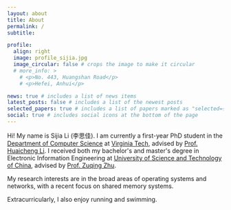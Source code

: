 ```yaml
---
layout: about
title: About
permalink: /
subtitle: 

profile:
  align: right
  image: profile_sijia.jpg
  image_circular: false # crops the image to make it circular
  # more_info: >
    # <p>No. 443, Huangshan Road</p>
    # <p>Hefei, Anhui</p>

news: true # includes a list of news items
latest_posts: false # includes a list of the newest posts
selected_papers: true # includes a list of papers marked as "selected={true}"
social: true # includes social icons at the bottom of the page
---
```


Hi! My name is Sijia Li (李思佳). I am currently a first-year PhD student in the [Department of Computer Science](https://cs.vt.edu/) at [Virginia Tech](https://www.vt.edu/), advised by [Prof. Huaicheng Li](https://huaicheng.github.io/). I received both my bachelor's and master's degree in Electronic Information Engineering at [University of Science and Technology of China](https://en.ustc.edu.cn/), advised by [Prof. Zuqing Zhu](http://www.zuqingzhu.info/).

My research interests are in the broad areas of operating systems and networks, with a recent focus on shared memory systems.

Extracurricularly, I also enjoy running and swimming.
